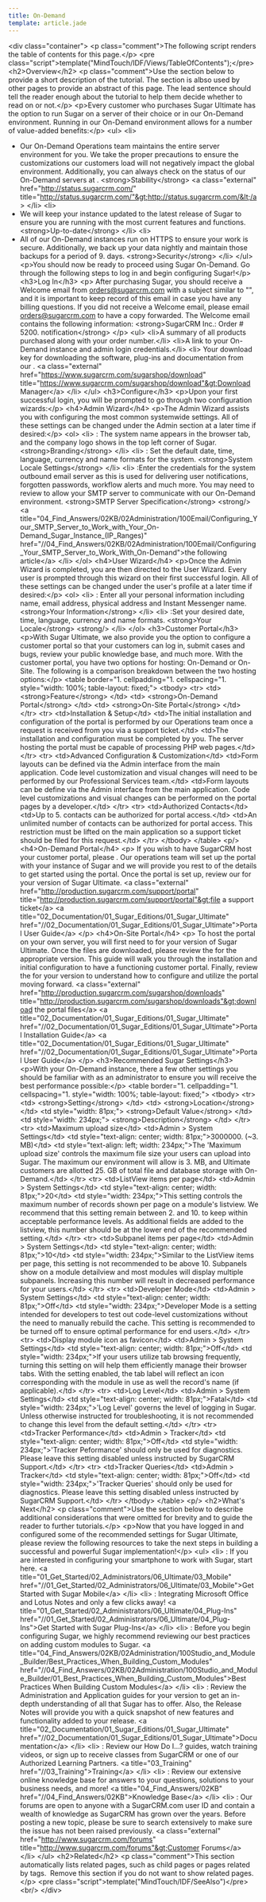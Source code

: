 ```yaml
---
title: On-Demand
template: article.jade
---
```

&lt;div class="container"&gt;
&lt;p class="comment"&gt;The following script renders the table of contents for this page.&lt;/p&gt;
&lt;pre class="script"&gt;template("MindTouch/IDF/Views/TableOfContents");&lt;/pre&gt;
&lt;h2&gt;Overview&lt;/h2&gt;
&lt;p class="comment"&gt;Use the section below to provide a short description of the tutorial. The section is albso used by other pages to provide an abstract of this page. The lead sentence should tell the reader enough about the tutorial to help them decide whether to read on or not.&lt;/p&gt;
&lt;p&gt;Every customer who purchases Sugar Ultimate has the option to run Sugar on a server of their choice or in our On-Demand environment. Running in our On-Demand environment allows for a number of value-added benefits:&lt;/p&gt;
&lt;ul&gt;
&lt;li&gt;
- Our On-Demand Operations team maintains the entire server environment for you. We take the proper precautions to ensure the customizations our customers load will not negatively impact the global environment. Additionally, you can always check on the status of our On-Demand servers at&nbsp;.
&lt;strong&gt;Stability&lt;/strong&gt;
&lt;a class="external" href="http://status.sugarcrm.com/" title="http://status.sugarcrm.com/"&gt;http://status.sugarcrm.com/&lt;/a&gt;
&lt;/li&gt;
&lt;li&gt;
- We will keep your instance updated to the latest release of Sugar to ensure you are running with the most current features and functions.
&lt;strong&gt;Up-to-date&lt;/strong&gt;
&lt;/li&gt;
&lt;li&gt;
- All of our On-Demand instances run on HTTPS to ensure your work is secure. Additionally, we back up your data nightly and maintain those backups for a period of 9\. days.
&lt;strong&gt;Security&lt;/strong&gt;
&lt;/li&gt;
&lt;/ul&gt;
&lt;p&gt;You should now be ready to proceed using Sugar On-Demand. Go through the following steps to log in and begin configuring Sugar!&lt;/p&gt;
&lt;h3&gt;Log In&lt;/h3&gt;
&lt;p&gt;
After purchasing Sugar, you should receive a Welcome email from orders@sugarcrm.com with a subject similar to "", and it is important to keep record of this email in case you have any billing questions. If you did not receive a Welcome email, please email orders@sugarcrm.com to have a copy forwarded. The Welcome email contains the following information:
&lt;strong&gt;SugarCRM Inc.: Order # 5200\. notification&lt;/strong&gt;
&lt;/p&gt;
&lt;ul&gt;
&lt;li&gt;A summary of all products purchased along with your order number.&lt;/li&gt;
&lt;li&gt;A link to your On-Demand instance and admin login credentials.&lt;/li&gt;
&lt;li&gt;
Your download key for downloading the software, plug-ins and documentation from our&nbsp;.
&lt;a class="external" href="https://www.sugarcrm.com/sugarshop/download" title="https://www.sugarcrm.com/sugarshop/download"&gt;Download Manager&lt;/a&gt;
&lt;/li&gt;
&lt;/ul&gt;
&lt;h3&gt;Configure&lt;/h3&gt;
&lt;p&gt;Upon your first successful login, you will be prompted to go through two configuration wizards:&lt;/p&gt;
&lt;h4&gt;Admin Wizard&lt;/h4&gt;
&lt;p&gt;The Admin Wizard assists you with configuring the most common systemwide settings. All of these settings can be changed under the Admin section at a later time if desired:&lt;/p&gt;
&lt;ol&gt;
&lt;li&gt;
: The system name appears in the browser tab, and the company logo shows in the top left corner of Sugar.
&lt;strong&gt;Branding&lt;/strong&gt;
&lt;/li&gt;
&lt;li&gt;
:&nbsp;Set the default date, time, language, currency and name formats for the system.
&lt;strong&gt;System Locale Settings&lt;/strong&gt;
&lt;/li&gt;
&lt;li&gt;
:Enter the credentials for the system outbound email server as this is used for delivering user notifications, forgotten passwords, workflow alerts and much more. You may need to review  to allow your SMTP server to communicate with our On-Demand environment.
&lt;strong&gt;SMTP Server Specification&lt;/strong&gt;
&lt;strong/&gt;
&lt;a title="04_Find_Answers/02KB/02Administration/100Email/Configuring_Your_SMTP_Server_to_Work_with_Your_On-Demand_Sugar_Instance_(IP_Ranges)" href="//04_Find_Answers/02KB/02Administration/100Email/Configuring_Your_SMTP_Server_to_Work_With_On-Demand"&gt;the following article&lt;/a&gt;
&lt;/li&gt;
&lt;/ol&gt;
&lt;h4&gt;User Wizard&lt;/h4&gt;
&lt;p&gt;Once the Admin Wizard is completed, you are then directed to the User Wizard. Every user is prompted through this wizard on their first successful login. All of these settings can be changed under the user's profile at a later time if desired:&lt;/p&gt;
&lt;ol&gt;
&lt;li&gt;
: Enter all your personal information including name, email address, physical address and Instant Messenger name.
&lt;strong&gt;Your Information&lt;/strong&gt;
&lt;/li&gt;
&lt;li&gt;
:Set your desired date, time, language, currency and name formats.
&lt;strong&gt;Your Locale&lt;/strong&gt;
&lt;strong/&gt;
&lt;/li&gt;
&lt;/ol&gt;
&lt;h3&gt;Customer Portal&lt;/h3&gt;
&lt;p&gt;With Sugar Ultimate, we also provide you the option to configure a customer portal so that your customers can log in, submit cases and bugs, review your public knowledge base, and much more. With the customer portal, you have two options for hosting: On-Demand or On-Site. The following is a comparison breakdown between the two hosting options:&lt;/p&gt;
&lt;table border="1\. cellpadding="1\. cellspacing="1\. style="width: 100%; table-layout: fixed;"&gt;
&lt;tbody&gt;
&lt;tr&gt;
&lt;td&gt;
&lt;strong&gt;Feature&lt;/strong&gt;
&lt;/td&gt;
&lt;td&gt;
&lt;strong&gt;On-Demand Portal&lt;/strong&gt;
&lt;/td&gt;
&lt;td&gt;
&lt;strong&gt;On-Site Portal&lt;/strong&gt;
&lt;/td&gt;
&lt;/tr&gt;
&lt;tr&gt;
&lt;td&gt;Installation &amp; Setup&lt;/td&gt;
&lt;td&gt;The initial installation and configuration of the portal is performed by our Operations team once a request is received from you via a support ticket.&lt;/td&gt;
&lt;td&gt;The installation and configuration must be completed by you. The server hosting the portal must be capable of processing PHP web pages.&lt;/td&gt;
&lt;/tr&gt;
&lt;tr&gt;
&lt;td&gt;Advanced Configuration &amp; Customization&lt;/td&gt;
&lt;td&gt;Form layouts can be defined via the Admin interface from the main application. Code level customization and visual changes will need to be performed by our Professional Services team.&lt;/td&gt;
&lt;td&gt;Form layouts can be define via the Admin interface from the main application. Code level customizations and visual changes can be performed on the portal pages by a developer.&lt;/td&gt;
&lt;/tr&gt;
&lt;tr&gt;
&lt;td&gt;Authorized Contacts&lt;/td&gt;
&lt;td&gt;Up to 5\. contacts can be authorized for portal access.&lt;/td&gt;
&lt;td&gt;An unlimited number of contacts can be authorized for portal access. This restriction must be lifted on the main application so a support ticket should be filed for this request.&lt;/td&gt;
&lt;/tr&gt;
&lt;/tbody&gt;
&lt;/table&gt;
&lt;p/&gt;
&lt;h4&gt;On-Demand Portal&lt;/h4&gt;
&lt;p&gt;
If you wish to have SugarCRM host your customer portal, please . Our operations team will set up the portal with your instance of Sugar and we will provide you rest to of the details to get started using the portal. Once the portal is set up, review our  for your version of Sugar Ultimate.
&lt;a class="external" href="http://production.sugarcrm.com/support/portal" title="http://production.sugarcrm.com/support/portal"&gt;file a support ticket&lt;/a&gt;
&lt;a title="02_Documentation/01_Sugar_Editions/01_Sugar_Ultimate" href="//02_Documentation/01_Sugar_Editions/01_Sugar_Ultimate"&gt;Portal User Guide&lt;/a&gt;
&lt;/p&gt;
&lt;h4&gt;On-Site Portal&lt;/h4&gt;
&lt;p&gt;
To host the portal on your own server, you will first need to  for your version of Sugar Ultimate. Once the files are downloaded, please review the  for the appropriate version. This guide will walk you through the installation and initial configuration to have a functioning customer portal. Finally, review the  for your version to understand how to configure and utilize the portal moving forward.
&lt;a class="external" href="http://production.sugarcrm.com/sugarshop/downloads" title="http://production.sugarcrm.com/sugarshop/downloads"&gt;download the portal files&lt;/a&gt;
&lt;a title="02_Documentation/01_Sugar_Editions/01_Sugar_Ultimate" href="//02_Documentation/01_Sugar_Editions/01_Sugar_Ultimate"&gt;Portal Installation Guide&lt;/a&gt;
&lt;a title="02_Documentation/01_Sugar_Editions/01_Sugar_Ultimate" href="//02_Documentation/01_Sugar_Editions/01_Sugar_Ultimate"&gt;Portal User Guide&lt;/a&gt;
&lt;/p&gt;
&lt;h3&gt;Recommended Sugar Settings&lt;/h3&gt;
&lt;p&gt;With your On-Demand instance, there a few other settings you should be familiar with as an administrator to ensure you will receive the best performance possible:&lt;/p&gt;
&lt;table border="1\. cellpadding="1\. cellspacing="1\. style="width: 100%; table-layout: fixed;"&gt;
&lt;tbody&gt;
&lt;tr&gt;
&lt;td&gt;
&lt;strong&gt;Setting&lt;/strong&gt;
&lt;/td&gt;
&lt;td&gt;
&lt;strong&gt;Location&lt;/strong&gt;
&lt;/td&gt;
&lt;td style="width: 81px;"&gt;
&lt;strong&gt;Default Value&lt;/strong&gt;
&lt;/td&gt;
&lt;td style="width: 234px;"&gt;
&lt;strong&gt;Description&lt;/strong&gt;
&lt;/td&gt;
&lt;/tr&gt;
&lt;tr&gt;
&lt;td&gt;Maximum upload size&lt;/td&gt;
&lt;td&gt;Admin &gt; System Settings&lt;/td&gt;
&lt;td style="text-align: center; width: 81px;"&gt;3000000\. (~3\. MB)&lt;/td&gt;
&lt;td style="text-align: left; width: 234px;"&gt;The 'Maximum upload size' controls the maximum file size your users can upload into Sugar. The maximum our environment will allow is 3\. MB, and Ultimate customers are allotted 25\. GB of total file and database storage with On-Demand.&lt;/td&gt;
&lt;/tr&gt;
&lt;tr&gt;
&lt;td&gt;ListView items per page&lt;/td&gt;
&lt;td&gt;Admin &gt; System Settings&lt;/td&gt;
&lt;td style="text-align: center; width: 81px;"&gt;20&lt;/td&gt;
&lt;td style="width: 234px;"&gt;This setting controls the maximum number of records shown per page on a module's listview. We recommend that this setting remain between 2\. and 10\. to keep within acceptable performance levels. As additional fields are added to the listview, this number should be at the lower end of the recommended setting.&lt;/td&gt;
&lt;/tr&gt;
&lt;tr&gt;
&lt;td&gt;Subpanel items per page&lt;/td&gt;
&lt;td&gt;Admin &gt; System Settings&lt;/td&gt;
&lt;td style="text-align: center; width: 81px;"&gt;10&lt;/td&gt;
&lt;td style="width: 234px;"&gt;Similar to the ListView items per page, this setting is not recommended to be above 10\. Subpanels show on a module detailview and most modules will display multiple subpanels. Increasing this number will result in decreased performance for your users.&lt;/td&gt;
&lt;/tr&gt;
&lt;tr&gt;
&lt;td&gt;Developer Mode&lt;/td&gt;
&lt;td&gt;Admin &gt; System Settings&lt;/td&gt;
&lt;td style="text-align: center; width: 81px;"&gt;Off&lt;/td&gt;
&lt;td style="width: 234px;"&gt;Developer Mode is a setting intended for developers to test out code-level customizations without the need to manually rebuild the cache. This setting is recommended to be turned off to ensure optimal performance for end users.&lt;/td&gt;
&lt;/tr&gt;
&lt;tr&gt;
&lt;td&gt;Display module icon as favicon&lt;/td&gt;
&lt;td&gt;Admin &gt; System Settings&lt;/td&gt;
&lt;td style="text-align: center; width: 81px;"&gt;Off&lt;/td&gt;
&lt;td style="width: 234px;"&gt;If your users utilize tab browsing frequently, turning this setting on will help them efficiently manage their browser tabs. With the setting enabled, the tab label will reflect an icon corresponding with the module in use as well the record's name (if applicable).&lt;/td&gt;
&lt;/tr&gt;
&lt;tr&gt;
&lt;td&gt;Log Level&lt;/td&gt;
&lt;td&gt;Admin &gt; System Settings&lt;/td&gt;
&lt;td style="text-align: center; width: 81px;"&gt;Fatal&lt;/td&gt;
&lt;td style="width: 234px;"&gt;'Log Level' governs the level of logging in Sugar. Unless otherwise instructed for troubleshooting, it is not recommended to change this level from the default setting.&lt;/td&gt;
&lt;/tr&gt;
&lt;tr&gt;
&lt;td&gt;Tracker Performance&lt;/td&gt;
&lt;td&gt;Admin &gt; Tracker&lt;/td&gt;
&lt;td style="text-align: center; width: 81px;"&gt;Off&lt;/td&gt;
&lt;td style="width: 234px;"&gt;'Tracker Peformance' should only be used for diagnostics. Please leave this setting disabled unless instructed by SugarCRM Support.&lt;/td&gt;
&lt;/tr&gt;
&lt;tr&gt;
&lt;td&gt;Tracker Queries&lt;/td&gt;
&lt;td&gt;Admin &gt; Tracker&lt;/td&gt;
&lt;td style="text-align: center; width: 81px;"&gt;Off&lt;/td&gt;
&lt;td style="width: 234px;"&gt;'Tracker Queries' should only be used for diagnostics. Please leave this setting disabled unless instructed by SugarCRM Support.&lt;/td&gt;
&lt;/tr&gt;
&lt;/tbody&gt;
&lt;/table&gt;
&lt;p/&gt;
&lt;h2&gt;What's Next&lt;/h2&gt;
&lt;p class="comment"&gt;Use the section below to describe additional considerations that were omitted for brevity and to guide the reader to further tutorials.&lt;/p&gt;
&lt;p&gt;Now that you have logged in and configured some of the recommended settings for Sugar Ultimate, please review the following resources to take the next steps in building a successful and powerful Sugar implementation!&lt;/p&gt;
&lt;ul&gt;
&lt;li&gt;
: If you are interested in configuring your smartphone to work with Sugar, start here.
&lt;a title="01_Get_Started/02_Administrators/06_Ultimate/03_Mobile" href="//01_Get_Started/02_Administrators/06_Ultimate/03_Mobile"&gt;Get Started with Sugar Mobile&lt;/a&gt;
&lt;/li&gt;
&lt;li&gt;
: Integrating Microsoft Office and Lotus Notes and only a few clicks away!
&lt;a title="01_Get_Started/02_Administrators/06_Ultimate/04_Plug-Ins" href="//01_Get_Started/02_Administrators/06_Ultimate/04_Plug-Ins"&gt;Get Started with Sugar Plug-Ins&lt;/a&gt;
&lt;/li&gt;
&lt;li&gt;
: Before you begin configuring Sugar, we highly recommend reviewing our best practices on adding custom modules to Sugar.
&lt;a title="04_Find_Answers/02KB/02Administration/100Studio_and_Module_Builder/Best_Practices_When_Building_Custom_Modules" href="//04_Find_Answers/02KB/02Administration/100Studio_and_Module_Builder/01_Best_Practices_When_Building_Custom_Modules"&gt;Best Practices When Building Custom Modules&lt;/a&gt;
&lt;/li&gt;
&lt;li&gt;
:&nbsp;Review the Administration and Application guides for your version to get an in-depth understanding of all that Sugar has to offer. Also, the Release Notes will provide you with a quick snapshot of new features and functionality added to your release.
&lt;a title="02_Documentation/01_Sugar_Editions/01_Sugar_Ultimate" href="//02_Documentation/01_Sugar_Editions/01_Sugar_Ultimate"&gt;Documentation&lt;/a&gt;
&lt;/li&gt;
&lt;li&gt;
:&nbsp;Review our How Do I...? guides, watch training videos, or sign up to receive classes from SugarCRM or one of our Authorized Learning Partners.
&lt;a title="03_Training" href="//03_Training"&gt;Training&lt;/a&gt;
&lt;/li&gt;
&lt;li&gt;
: Review our extensive online knowledge base for answers to your questions, solutions to your business needs, and more!
&lt;a title="04_Find_Answers/02KB" href="//04_Find_Answers/02KB"&gt;Knowledge Base&lt;/a&gt;
&lt;/li&gt;
&lt;li&gt;
:&nbsp;Our forums&nbsp;are open to anyone with a SugarCRM.com user ID and contain a wealth of knowledge as SugarCRM has grown over the years. Before posting a new topic, please be sure to search extensively to make sure the issue has not been raised previously.
&lt;a class="external" href="http://www.sugarcrm.com/forums" title="http://www.sugarcrm.com/forums"&gt;Customer Forums&lt;/a&gt;
&lt;/li&gt;
&lt;/ul&gt;
&lt;h2&gt;Related&lt;/h2&gt;
&lt;p class="comment"&gt;This section automatically lists related pages, such as child pages or pages related by tags.&nbsp; Remove this section if you do not want to show related pages.&lt;/p&gt;
&lt;pre class="script"&gt;template("MindTouch/IDF/SeeAlso")&lt;/pre&gt;
&lt;br/&gt;
&lt;/div&gt;